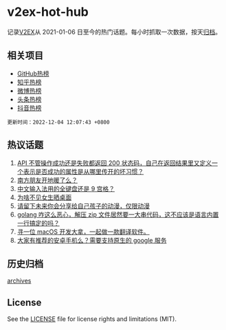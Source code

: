 # v2ex-hot-hub

 记录[V2EX](https://www.v2ex.com/)从 2021-01-06 日至今的热门话题。每小时抓取一次数据，按天[归档](archives)。
 
 ## 相关项目

- [GitHub热榜](https://github.com/snaildev/github-hot-hub)
- [知乎热榜](https://github.com/snaildev/zhihu-hot-hub)
- [微博热榜](https://github.com/snaildev/weibo-hot-hub)
- [头条热榜](https://github.com/snaildev/toutiao-hot-hub)
- [抖音热榜](https://github.com/snaildev/douyin-hot-hub)


 `更新时间：2022-12-04 12:07:43 +0800`

## 热议话题

1. [API 不管操作成功还是失败都返回 200 状态码，自己在返回结果里又定义一个表示是否成功的属性是从哪里传开的坏习惯？](https://www.v2ex.com/t/899875)
1. [南方朋友开地暖了么？](https://www.v2ex.com/t/899817)
1. [中文输入法用的全键盘还是 9 宫格？](https://www.v2ex.com/t/899861)
1. [为啥不见女生晒桌面](https://www.v2ex.com/t/899792)
1. [请留下未来你会分享给自己孩子的动漫，仅限动漫](https://www.v2ex.com/t/899934)
1. [golang 咋这么恶心，解压 zip 文件居然要一大串代码，这不应该是语言内置一行搞定的吗？](https://www.v2ex.com/t/899827)
1. [寻一位 macOS 开发大拿，一起做一款翻译软件。](https://www.v2ex.com/t/899826)
1. [大家有推荐的安卓手机么？需要支持原生的 google 服务](https://www.v2ex.com/t/899882)

## 历史归档

[archives](archives)

## License

See the [LICENSE](LICENSE) file for license rights and limitations (MIT).
